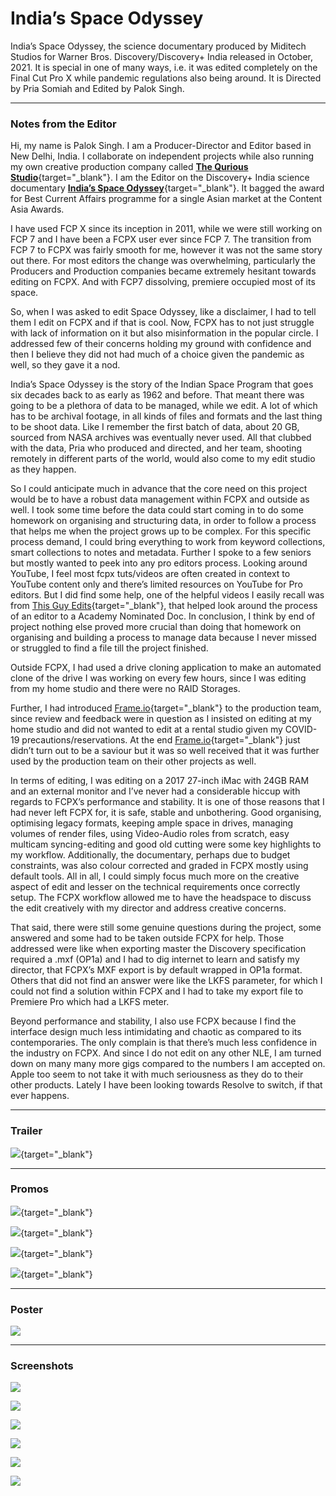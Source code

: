 # India’s Space Odyssey

India’s Space Odyssey, the science documentary produced by Miditech Studios for Warner Bros. Discovery/Discovery+ India released in October, 2021. It is special in one of many ways, i.e. it was edited completely on the Final Cut Pro X while pandemic regulations also being around. It is Directed by Pria Somiah and Edited by Palok Singh.

---

### Notes from the Editor

Hi, my name is Palok Singh. I am a Producer-Director and Editor based in New Delhi, India. I collaborate on independent projects while also running my own creative production company called [**The Qurious Studio**](http://www.thequriousstudio.com){target="_blank"}. I am the Editor on the Discovery+ India science documentary [**India’s Space Odyssey**](https://dplus.app.link/4BCsh995DAb){target="_blank"}. It bagged the award for Best Current Affairs programme for a single Asian market at the Content Asia Awards.

I have used FCP X since its inception in 2011, while we were still working on FCP 7 and I have been a FCPX user ever since FCP 7. The transition from FCP 7 to FCPX was fairly smooth for me, however it was not the same story out there. For most editors the change was overwhelming, particularly the Producers and Production companies became extremely hesitant towards editing on FCPX. And with FCP7 dissolving, premiere occupied most of its space.

So, when I was asked to edit Space Odyssey, like a disclaimer, I had to tell them I edit on FCPX and if that is cool. Now, FCPX has to not just struggle with lack of information on it but also misinformation in the popular circle. I addressed few of their concerns holding my ground with confidence and then I believe they did not had much of a choice given the pandemic as well, so they gave it a nod.

India’s Space Odyssey is the story of the Indian Space Program that goes six decades back to as early as 1962 and before. That meant there was going to be a plethora of data to be managed, while we edit. A lot of which has to be archival footage, in all kinds of files and formats and the last thing to be shoot data. Like I remember the first batch of data, about 20 GB, sourced from NASA archives was eventually never used. All that clubbed with the data, Pria who produced and directed, and her team, shooting remotely in different parts of the world, would also come to my edit studio as they happen.

So I could anticipate much in advance that the core need on this project would be to have a robust data management within FCPX and outside as well. I took some time before the data could start coming in to do some homework on organising and structuring data, in order to follow a process that helps me when the project grows up to be complex. For this specific process demand, I could bring everything to work from keyword collections, smart collections to notes and metadata. Further I spoke to a few seniors but mostly wanted to peek into any pro editors process. Looking around YouTube, I feel most fcpx tuts/videos are often created in context to YouTube content only and there’s limited resources on YouTube for Pro editors. But I did find some help, one of the helpful videos I easily recall was from [This Guy Edits](https://www.youtube.com/watch?v=vdX0JkqzrAY){target="_blank"}, that helped look around the process of an editor to a Academy Nominated Doc. In conclusion, I think by end of project nothing else proved more crucial than doing that homework on organising and building a process to manage data because I never missed or struggled to find a file till the project finished.

Outside FCPX, I had used a drive cloning application to make an automated clone of the drive I was working on every few hours, since I was editing from my home studio and there were no RAID Storages.

Further, I had introduced [Frame.io](https://frame.io){target="_blank"} to the production team, since review and feedback were in question as I insisted on editing at my home studio and did not wanted to edit at a rental studio given my COVID-19 precautions/reservations. At the end [Frame.io](https://frame.io){target="_blank"} just didn’t turn out to be a saviour but it was so well received that it was further used by the production team on their other projects as well.

In terms of editing, I was editing on a 2017 27-inch iMac with 24GB RAM and an external monitor and I’ve never had a considerable hiccup with regards to FCPX’s performance and stability. It is one of those reasons that I had never left FCPX for, it is safe, stable and unbothering. Good organising, optimising legacy formats, keeping ample space in drives, managing volumes of render files, using Video-Audio roles from scratch, easy multicam syncing-editing and good old cutting were some key highlights to my workflow. Additionally, the documentary, perhaps due to budget constraints, was also colour corrected and graded in FCPX mostly using default tools. All in all, I could simply focus much more on the creative aspect of edit and lesser on the technical requirements once correctly setup. The FCPX workflow allowed me to have the headspace to discuss the edit creatively with my director and address creative concerns.

That said, there were still some genuine questions during the project, some answered and some had to be taken outside FCPX for help. Those addressed were like when exporting master the Discovery specification required a .mxf (OP1a) and I had to dig internet to learn and satisfy my director, that FCPX’s MXF export is by default wrapped in OP1a format. Others that did not find an answer were like the LKFS parameter, for which I could not find a solution within FCPX and I had to take my export file to Premiere Pro which had a LKFS meter.

Beyond performance and stability, I also use FCPX because I find the interface design much less intimidating and chaotic as compared to its contemporaries. The only complain is that there’s much less confidence in the industry on FCPX. And since I do not edit on any other NLE, I am turned down on many many more gigs compared to the numbers I am accepted on. Apple too seem to not take it with much seriousness as they do to their other products. Lately I have been looking towards Resolve to switch, if that ever happens.

---

### Trailer

[![](/static/indias-space-odyssey-youtube.jpg)](https://www.youtube.com/watch?v=ohpEY50Y2No){target="_blank"}

---

### Promos

[![](/static/indias-space-odyssey-1.jpg)](https://www.youtube.com/watch?v=jvSy8pQo1pw){target="_blank"}

[![](/static/indias-space-odyssey-3.jpg)](https://www.youtube.com/watch?v=u1YegNgT8s4){target="_blank"}

[![](/static/indias-space-odyssey-2.jpg)](https://www.youtube.com/watch?v=6lxhWJ4WRY0){target="_blank"}

[![](/static/indias-space-odyssey-4.jpg)](https://www.youtube.com/watch?v=hxiMgUqBEXs){target="_blank"}

---

### Poster

![](../static/indias-space-odyssey-poster.jpg)

---

### Screenshots

![](../static/indias-space-odyssey-5.jpg)

![](../static/indias-space-odyssey-6.jpg)

![](../static/indias-space-odyssey-7.jpg)

![](../static/indias-space-odyssey-8.jpg)

![](../static/indias-space-odyssey-9.jpg)

![](../static/indias-space-odyssey-10.jpg)